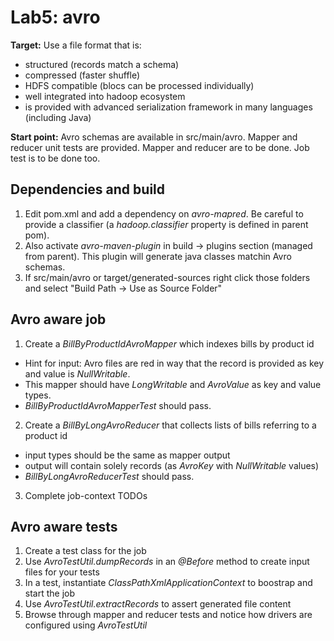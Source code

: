 # Lab5: avro
**Target:** Use a file format that is:
* structured (records match a schema)
* compressed (faster shuffle)
* HDFS compatible (blocs can be processed individually)
* well integrated into hadoop ecosystem
* is provided with advanced serialization framework in many languages (including Java)

**Start point:** Avro schemas are available in src/main/avro. Mapper and reducer unit tests are provided. 
Mapper and reducer are to be done. Job test is to be done too.

## Dependencies and build
1. Edit pom.xml and add a dependency on *avro-mapred*. Be careful to provide a classifier (a *hadoop.classifier* property is defined in parent pom).
2. Also activate *avro-maven-plugin* in build -> plugins section (managed from parent). This plugin will generate java classes matchin Avro schemas.
3. If src/main/avro or target/generated-sources right click those folders and select "Build Path -> Use as Source Folder"

## Avro aware job
1. Create a *BillByProductIdAvroMapper* which indexes bills by product id
* Hint for input: Avro files are red in way that the record is provided as key and value is *NullWritable*.
* This mapper should have *LongWritable* and *AvroValue<SerializableBill>* as key and value types.
* *BillByProductIdAvroMapperTest* should pass.
2. Create a *BillByLongAvroReducer* that collects lists of bills referring to a product id
* input types should be the same as mapper output
* output will contain solely records (as *AvroKey<LongIndexedSerializableBill>* with *NullWritable* values)
* *BillByLongAvroReducerTest* should pass.
3. Complete job-context TODOs

## Avro aware tests
1. Create a test class for the job
2. Use *AvroTestUtil.dumpRecords* in an *@Before* method to create input files for your tests
3. In a test, instantiate *ClassPathXmlApplicationContext* to boostrap and start the job
4. Use *AvroTestUtil.extractRecords* to assert generated file content
5. Browse through mapper and reducer tests and notice how drivers are configured using *AvroTestUtil*